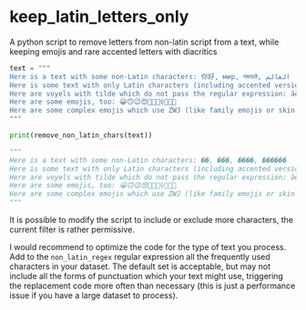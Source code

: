 # keep_latin_letters_only
A python script to remove letters from non-latin script from a text, while keeping emojis and rare accented letters with diacritics

```py
text = """
Here is a text with some non-Latin characters: 你好, мир, नमस्ते, العالم
Here is some text with only Latin characters (including accented versions of Latin characters): abcdefghijklmnopqrstuvwxyz ABCDEFGHIJKLMNOPQRSTUVWXYZ àâäéèêëîïôöùûüÿ
Here are voyels with tilde which do not pass the regular expression: ãẽĩõũỹ
Here are some emojis, too: 😀🙃😉😍🤔🤷🏻‍♀️👩🏻‍💻
Here are some complex emojis which use ZWJ (like family emojis or skin tones): 👩🏻‍👩🏾‍👦🏿👨🏻‍👩🏻‍👧🏼👩🏻‍👩🏻‍👧🏼👨🏼‍👩🏼‍👧🏽‍👦🏿
"""

print(remove_non_latin_chars(text))

"""
Here is a text with some non-Latin characters: ��, ���, ����, ������
Here is some text with only Latin characters (including accented versions of Latin characters): abcdefghijklmnopqrstuvwxyz ABCDEFGHIJKLMNOPQRSTUVWXYZ àâäéèêëîïôöùûüÿ
Here are voyels with tilde which do not pass the regular expression: ãẽĩõũỹ
Here are some emojis, too: 😀🙃😉😍🤔🤷🏻‍♀️👩🏻‍💻
Here are some complex emojis which use ZWJ (like family emojis or skin tones): 👩🏻‍👩🏾‍👦🏿👨🏻‍👩🏻‍👧🏼👩🏻‍👩🏻‍👧🏼👨🏼‍👩🏼‍👧🏽‍👦🏿
"""
```

It is possible to modify the script to include or exclude more characters, the current filter is rather permissive.

I would recommend to optimize the code for the type of text you process. Add to the `non_latin_regex` regular expression all the frequently used characters in your dataset. The default set is acceptable, but may not include all the forms of punctuation which your text might use, triggering the replacement code more often than necessary (this is just a performance issue if you have a large dataset to process).
